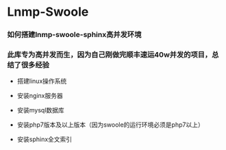 # Lnmp-Swoole

### 如何搭建lnmp-swoole-sphinx高并发环境

### 此库专为高并发而生，因为自己刚做完顺丰速运40w并发的项目，总结了很多经验

* 搭建linux操作系统

* 安装nginx服务器

* 安装mysql数据库

* 安装php7版本及以上版本（因为swoole的运行环境必须是php7以上）

* 安装sphinx全文索引

